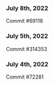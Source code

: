 ### July 8th, 2022

Commit #69118

### July 5th, 2022

Commit #314353


### July 4th, 2022

Commit #72281
